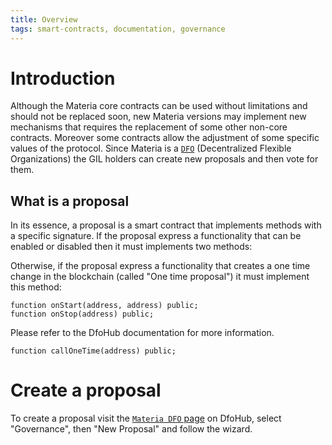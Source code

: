 ```yaml
---
title: Overview
tags: smart-contracts, documentation, governance
---
```


# Introduction

Although the Materia core contracts can be used without limitations and should not be replaced soon, new Materia versions may implement new mechanisms that requires the replacement of some other non-core contracts.
Moreover some contracts allow the adjustment of some specific values of the protocol.
Since Materia is a [`DFO`](https://www.dfohub.com/) (Decentralized Flexible Organizations) the GIL holders can create new proposals and then vote for them.

## What is a proposal

In its essence, a proposal is a smart contract that implements methods with a specific signature.
If the proposal express a functionality that can be enabled or disabled then it must implements two methods:

Otherwise, if the proposal express a functionality that creates a one time change in the blockchain (called "One time proposal") it must implement this method:

```solidity
function onStart(address, address) public;
function onStop(address) public;
```

Please refer to the DfoHub documentation for more information.

```solidity
function callOneTime(address) public;
```

# Create a proposal

To create a proposal visit the [`Materia DFO` page](https://dapp.dfohub.com/?addr=0xabc) on DfoHub, select "Governance", then "New Proposal" and follow the wizard.
